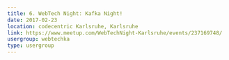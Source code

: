 ```yaml
---
title: 6. WebTech Night: Kafka Night!
date: 2017-02-23
location: codecentric Karlsruhe, Karlsruhe
link: https://www.meetup.com/WebTechNight-Karlsruhe/events/237169748/
usergroup: webtechka
type: usergroup
---
```

